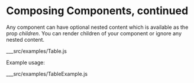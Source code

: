# Composing Components, continued

Any component can have optional nested content which is available as the prop *children*.  You can render children of 
 your component or ignore any nested content.
 
___src/examples/Table.js

Example usage:

___src/examples/TableExample.js

